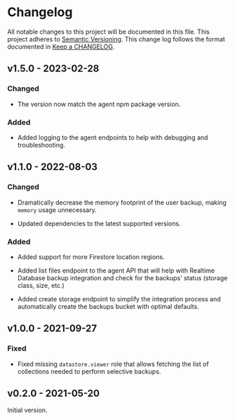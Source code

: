 # Changelog

All notable changes to this project will be documented in this file.
This project adheres to [Semantic Versioning].
This change log follows the format documented in [Keep a CHANGELOG].

[semantic versioning]: https://semver.org
[keep a changelog]: https://keepachangelog.com

## v1.5.0 - 2023-02-28

### Changed

- The version now match the agent npm package version.

### Added

- Added logging to the agent endpoints to help with debugging and troubleshooting.

## v1.1.0 - 2022-08-03

### Changed

- Dramatically decrease the memory footprint of the user backup, making `memory` usage unnecessary.

- Updated dependencies to the latest supported versions.

### Added

- Added support for more Firestore location regions.

- Added list files endpoint to the agent API that will help with Realtime Database backup integration and check for the backups' status (storage class, size, etc.)

- Added create storage endpoint to simplify the integration process and automatically create the backups bucket with optimal defaults.

## v1.0.0 - 2021-09-27

### Fixed

- Fixed missing `datastore.viewer` role that allows fetching the list of collections needed to perform selective backups.

## v0.2.0 - 2021-05-20

Initial version.
